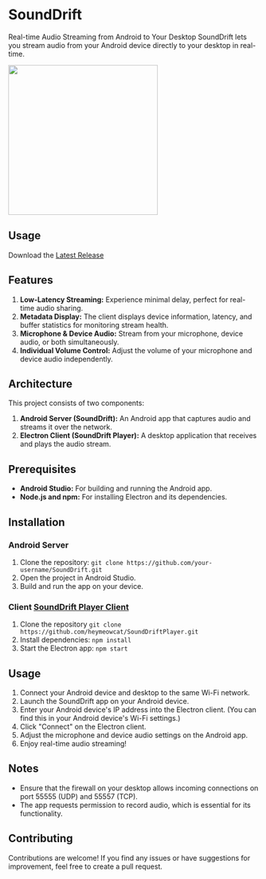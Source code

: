 # SoundDrift
Real-time Audio Streaming from Android to Your Desktop SoundDrift lets you stream audio from your Android device directly to your desktop in  real-time.

<img src="https://github.com/user-attachments/assets/117ffebd-0cda-413a-8aa7-2a3f9da04fd5" width="300"/>

## Usage
Download the [Latest Release](https://github.com/heymeowcat/SoundDrift/releases/latest)

## Features

1. **Low-Latency Streaming:** Experience minimal delay, perfect for real-time audio sharing. 
2. **Metadata Display:** The client displays device information, latency, and buffer statistics for monitoring stream health.
3. **Microphone & Device Audio:** Stream from your microphone, device audio, or both simultaneously.
4. **Individual Volume Control:** Adjust the volume of your microphone and device audio independently. 

## Architecture 

This project consists of two components: 
1. **Android Server (SoundDrift):** An Android app that captures audio and streams it over the network. 
2. **Electron Client (SoundDrift Player):** A desktop application that receives and plays the audio stream. 

## Prerequisites 

- **Android Studio:** For building and running the Android app. 
- **Node.js and npm:** For installing Electron and its dependencies. 

## Installation 

### Android Server 
1. Clone the repository:
 `git clone https://github.com/your-username/SoundDrift.git` 
 2. Open the project in Android Studio. 
 3. Build and run the app on your device. 
 
### Client  [SoundDrift Player Client](https://github.com/heymeowcat/SoundDriftPlayer)
1. Clone the repository `git clone https://github.com/heymeowcat/SoundDriftPlayer.git`
2. Install dependencies: `npm install` 
3. Start the Electron app: `npm start` 

## Usage 
1. Connect your Android device and desktop to the same Wi-Fi network.
2. Launch the SoundDrift app on your Android device.
3. Enter your Android device's IP address into the Electron client. (You can find this in your Android device's Wi-Fi settings.) 
4. Click "Connect" on the Electron client.
5. Adjust the microphone and device audio settings on the Android app.
6. Enjoy real-time audio streaming!

## Notes

 - Ensure that the firewall on your desktop allows incoming connections
   on port 55555 (UDP) and 55557 (TCP).  
 - The app requests permission to    record audio, which is essential
   for its functionality.

## Contributing 
Contributions are welcome! If you find any issues or have suggestions for improvement, feel free to create a pull request.
